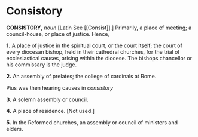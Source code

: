 # Consistory

**CONSISTORY**, _noun_ \[Latin See [[Consist]].\] Primarily, a place of meeting; a council-house, or place of justice. Hence,

**1.** A place of justice in the spiritual court, or the court itself; the court of every diocesan bishop, held in their cathedral churches, for the trial of ecclesiastical causes, arising within the diocese. The bishops chancellor or his commissary is the judge.

**2.** An assembly of prelates; the college of cardinals at Rome.

Pius was then hearing causes in _consistory_

**3.** A solemn assembly or council.

**4.** A place of residence. \[Not used.\]

**5.** In the Reformed churches, an assembly or council of ministers and elders.
